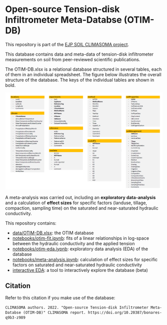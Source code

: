 # Open-source Tension-disk Infiltrometer Meta-Databse (OTIM-DB)

This repository is part of the [EJP SOIL CLIMASOMA project](https://ejpsoil.eu/soil-research/climasoma/).

This database contains data and meta-data of tension-disk infiltrometer measurements on soil from peer-reviewed scientific publications. 

The OTIM-DB.xlsx is a relational database structured in several tables, each of them in an individual spreadsheet. The figure below illustrates the overall structure of the database. The keys of the individual tables are shown in bold.

![OTIM-DB structure](structure.png)

A meta-analysis was carried out, including an **exploratory data-analysis** and a calculation of **effect sizes** for specific factors (landuse, tillage, compaction, sampling time) on the saturated and near-saturated hydraulic conductivity.

This repository contains:
- [data/OTIM-DB.xlsx](data/OTIM-DB.xlsx): the OTIM database
- [notebooks/otim-fit.ipynb](notebooks/otim-fit.iypnb): fits of a linear relationships in log-space between the hydraulic conductivity and the applied tension
- [notebooks/otim-eda.iypnb](notebooks/otimdb-eda.ipynb): exploratory data analysis (EDA) of the database
- [notebooks/meta-analysis.ipynb](notebooks/meta-analysis.ipynb): calculation of effect sizes for specific factors on saturated and near-saturated hydraulic conductivity
- [interactive EDA](eda-plotly.html): a tool to interactively explore the database (beta)

## Citation
Refer to this citation if you make use of the database:
```
CLIMASOMA authors. 2022. "Open-source Tension-disk Infiltrometer Meta-Databse (OTIM-DB)" CLIMASOMA report. https://doi.org/10.20387/bonares-q9b3-z989
```

